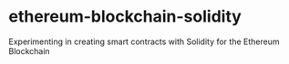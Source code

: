 # ethereum-blockchain-solidity
Experimenting in creating smart contracts with Solidity for the Ethereum Blockchain

